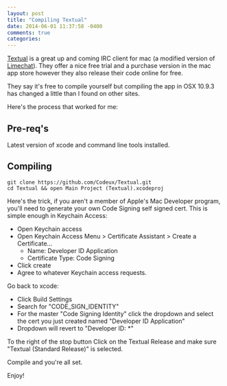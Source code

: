 ```yaml
---
layout: post
title: "Compiling Textual"
date: 2014-06-01 11:37:58 -0400
comments: true
categories:
---
```


[Textual](http://www.codeux.com/textual/) is a great up and coming IRC client for mac (a modified version of [Limechat](https://github.com/psychs/limechat)).  They offer a nice free trial and a purchase version in the mac app store however they also release their code online for free.

They say it's free to compile yourself but compiling the app in OSX 10.9.3 has changed a little than I found on other sites.

Here's the process that worked for me:

## Pre-req's

Latest version of xcode and command line tools installed.


## Compiling

```
git clone https://github.com/Codeux/Textual.git
cd Textual && open Main Project (Textual).xcodeproj
```

Here's the trick, if you aren't a member of Apple's Mac Developer program, you'll need to generate your own Code Signing self signed cert.  This is simple enough in Keychain Access:

* Open Keychain access
* Open Keychain Access Menu > Certificate Assistant > Create a Certificate...
  * Name: Developer ID Application
  * Certificate Type: Code Signing
* Click create
* Agree to whatever Keychain access requests.

Go back to xcode:

* Click Build Settings
* Search for "CODE_SIGN_IDENTITY"
* For the master "Code Signing Identity" click the dropdown and select the cert you just created named "Developer ID Application"
* Dropdown will revert to "Developer ID: *"

To the right of the stop button Click on the Textual Release and make sure "Textual (Standard Release)" is selected.

Compile and you're all set.

Enjoy!
